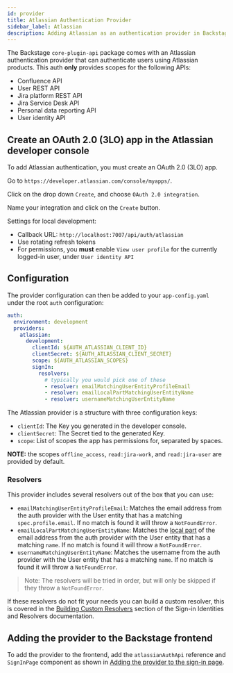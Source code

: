 ```yaml
---
id: provider
title: Atlassian Authentication Provider
sidebar_label: Atlassian
description: Adding Atlassian as an authentication provider in Backstage
---
```


The Backstage `core-plugin-api` package comes with an Atlassian authentication
provider that can authenticate users using Atlassian products. This auth
**only** provides scopes for the following APIs:

- Confluence API
- User REST API
- Jira platform REST API
- Jira Service Desk API
- Personal data reporting API
- User identity API

## Create an OAuth 2.0 (3LO) app in the Atlassian developer console

To add Atlassian authentication, you must create an OAuth 2.0 (3LO) app.

Go to `https://developer.atlassian.com/console/myapps/`.

Click on the drop down `Create`, and choose `OAuth 2.0 integration`.

Name your integration and click on the `Create` button.

Settings for local development:

- Callback URL: `http://localhost:7007/api/auth/atlassian`
- Use rotating refresh tokens
- For permissions, you **must** enable `View user profile` for the currently
  logged-in user, under `User identity API`

## Configuration

The provider configuration can then be added to your `app-config.yaml` under the
root `auth` configuration:

```yaml
auth:
  environment: development
  providers:
    atlassian:
      development:
        clientId: ${AUTH_ATLASSIAN_CLIENT_ID}
        clientSecret: ${AUTH_ATLASSIAN_CLIENT_SECRET}
        scope: ${AUTH_ATLASSIAN_SCOPES}
        signIn:
          resolvers:
            # typically you would pick one of these
            - resolver: emailMatchingUserEntityProfileEmail
            - resolver: emailLocalPartMatchingUserEntityName
            - resolver: usernameMatchingUserEntityName
```

The Atlassian provider is a structure with three configuration keys:

- `clientId`: The Key you generated in the developer console.
- `clientSecret`: The Secret tied to the generated Key.
- `scope`: List of scopes the app has permissions for, separated by spaces.

**NOTE:** the scopes `offline_access`, `read:jira-work`, and `read:jira-user` are provided by default.

### Resolvers

This provider includes several resolvers out of the box that you can use:

- `emailMatchingUserEntityProfileEmail`: Matches the email address from the auth provider with the User entity that has a matching `spec.profile.email`. If no match is found it will throw a `NotFoundError`.
- `emailLocalPartMatchingUserEntityName`: Matches the [local part](https://en.wikipedia.org/wiki/Email_address#Local-part) of the email address from the auth provider with the User entity that has a matching `name`. If no match is found it will throw a `NotFoundError`.
- `usernameMatchingUserEntityName`: Matches the username from the auth provider with the User entity that has a matching `name`. If no match is found it will throw a `NotFoundError`.

> Note: The resolvers will be tried in order, but will only be skipped if they throw a `NotFoundError`.

If these resolvers do not fit your needs you can build a custom resolver, this is covered in the [Building Custom Resolvers](../identity-resolver.md#building-custom-resolvers) section of the Sign-in Identities and Resolvers documentation.

## Adding the provider to the Backstage frontend

To add the provider to the frontend, add the `atlassianAuthApi` reference and
`SignInPage` component as shown in
[Adding the provider to the sign-in page](../index.md#adding-the-provider-to-the-sign-in-page).
